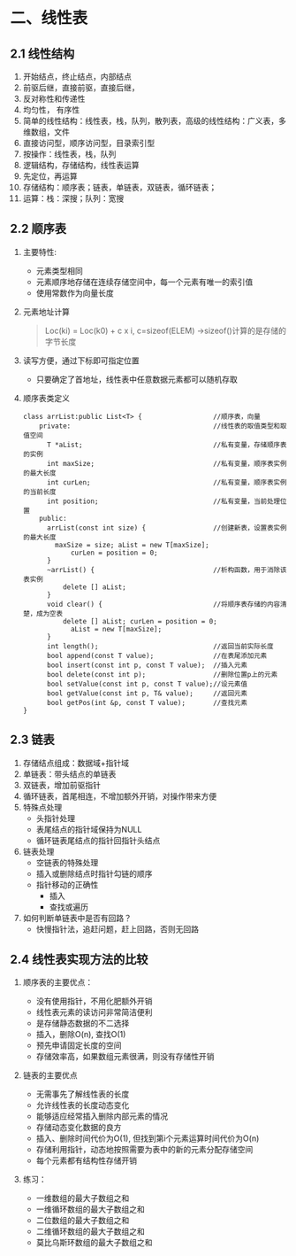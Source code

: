 # 二、线性表

## 2.1 线性结构

1. 开始结点，终止结点，内部结点
2. 前驱后继，直接前驱，直接后继，
3. 反对称性和传递性
4. 均匀性， 有序性
5. 简单的线性结构：线性表，栈，队列，散列表，高级的线性结构：广义表，多维数组，文件
6. 直接访问型，顺序访问型，目录索引型
7. 按操作：线性表，栈，队列
8. 逻辑结构，存储结构，线性表运算
9. 先定位，再运算
10. 存储结构：顺序表；链表，单链表，双链表，循环链表；
11. 运算：栈：深搜；队列：宽搜

## 2.2 顺序表

1. 主要特性:
    + 元素类型相同
    + 元素顺序地存储在连续存储空间中，每一个元素有唯一的索引值
    + 使用常数作为向量长度

2. 元素地址计算

    > Loc(ki) = Loc(k0) + c x i, c=sizeof(ELEM) ->sizeof()计算的是存储的字节长度

3. 读写方便，通过下标即可指定位置
    + 只要确定了首地址，线性表中任意数据元素都可以随机存取

4. 顺序表类定义
    ```
    class arrList:public List<T> {                  //顺序表，向量
        private:                                    //线性表的取值类型和取值空间
          T *aList;                                 //私有变量，存储顺序表的实例
          int maxSize;                              //私有变量，顺序表实例的最大长度
          int curLen;                               //私有变量，顺序表实例的当前长度
          int position;                             //私有变量，当前处理位置
        public:
          arrList(const int size) {                 //创建新表，设置表实例的最大长度
            maxSize = size; aList = new T[maxSize];
                curLen = position = 0;
          }
          ~arrList() {                              //析构函数，用于消除该表实例
              delete [] aList;
          }
          void clear() {                            //将顺序表存储的内容清楚，成为空表
              delete [] aList; curLen = position = 0;
                aList = new T[maxSize];
          }
          int length();                             //返回当前实际长度
          bool append(const T value);               //在表尾添加元素
          bool insert(const int p, const T value);  //插入元素
          bool delete(const int p);                 //删除位置p上的元素
          bool setValue(const int p, const T value);//设元素值
          bool getValue(const int p, T& value);     //返回元素
          bool getPos(int &p, const T value);       //查找元素
    }
    ```

## 2.3 链表

1. 存储结点组成：数据域+指针域
2. 单链表：带头结点的单链表
3. 双链表，增加前驱指针
4. 循环链表，首尾相连，不增加额外开销，对操作带来方便
5. 特殊点处理
    + 头指针处理
    + 表尾结点的指针域保持为NULL
    + 循环链表尾结点的指针回指针头结点
6. 链表处理
    + 空链表的特殊处理
    + 插入或删除结点时指针勾链的顺序
    + 指针移动的正确性
        + 插入
        + 查找或遍历
7. 如何判断单链表中是否有回路？
    + 快慢指针法，追赶问题，赶上回路，否则无回路

## 2.4 线性表实现方法的比较

1. 顺序表的主要优点：
    + 没有使用指针，不用化肥额外开销
    + 线性表元素的读访问非常简洁便利
    + 是存储静态数据的不二选择
    + 插入，删除O(n), 查找O(1)
    + 预先申请固定长度的空间
    + 存储效率高，如果数组元素很满，则没有存储性开销

2. 链表的主要优点
    + 无需事先了解线性表的长度
    + 允许线性表的长度动态变化
    + 能够适应经常插入删除内部元素的情况
    + 存储动态变化数据的良方
    + 插入、删除时间代价为O(1), 但找到第i个元素运算时间代价为O(n)
    + 存储利用指针，动态地按照需要为表中的新的元素分配存储空间
    + 每个元素都有结构性存储开销

3. 练习：
    + 一维数组的最大子数组之和
    + 一维循环数组的最大子数组之和
    + 二位数组的最大子数组之和
    + 二维循环数组的最大子数组之和
    + 莫比乌斯环数组的最大子数组之和
